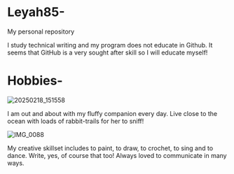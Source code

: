 # Leyah85-
My personal repository 

I study technical writing and my program does not educate in Github. It seems that GitHub is a very sought after skill so I will educate myself! 


# Hobbies-
![20250218_151558](https://github.com/user-attachments/assets/e7a91b2b-fa95-406e-9ac5-67a72891ebb3)

I am out and about with my fluffy companion every day. Live close to the ocean with loads of rabbit-trails for her to sniff! 

![IMG_0088](https://github.com/user-attachments/assets/9a8e1b28-2b99-4214-b36e-7772331bc2e5)

My creative skillset includes to paint, to draw, to crochet, to sing and to dance. Write, yes, of course that too! Always loved to communicate in many ways. 
